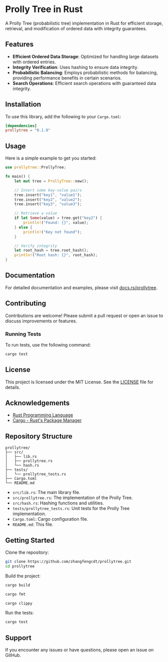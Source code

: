 
# Prolly Tree in Rust

A Prolly Tree (probabilistic tree) implementation in Rust for efficient storage, retrieval, and modification of ordered data with integrity guarantees.

## Features

- **Efficient Ordered Data Storage**: Optimized for handling large datasets with ordered entries.
- **Integrity Verification**: Uses hashing to ensure data integrity.
- **Probabilistic Balancing**: Employs probabilistic methods for balancing, providing performance benefits in certain scenarios.
- **Search Operations**: Efficient search operations with guaranteed data integrity.

## Installation

To use this library, add the following to your `Cargo.toml`:

```toml
[dependencies]
prollytree = "0.1.0"
```

## Usage

Here is a simple example to get you started:

```rust
use prollytree::ProllyTree;

fn main() {
    let mut tree = ProllyTree::new();

    // Insert some key-value pairs
    tree.insert("key1", "value1");
    tree.insert("key2", "value2");
    tree.insert("key3", "value3");

    // Retrieve a value
    if let Some(value) = tree.get("key2") {
        println!("Found: {}", value);
    } else {
        println!("Key not found");
    }

    // Verify integrity
    let root_hash = tree.root_hash();
    println!("Root hash: {}", root_hash);
}
```

## Documentation

For detailed documentation and examples, please visit [docs.rs/prollytree](https://docs.rs/prollytree).

## Contributing

Contributions are welcome! Please submit a pull request or open an issue to discuss improvements or features.

### Running Tests

To run tests, use the following command:

```sh
cargo test
```

## License

This project is licensed under the MIT License. See the [LICENSE](LICENSE) file for details.

## Acknowledgements

- [Rust Programming Language](https://www.rust-lang.org/)
- [Cargo - Rust's Package Manager](https://doc.rust-lang.org/cargo/)

## Repository Structure

```
prollytree/
├── src/
│   ├── lib.rs
│   ├── prollytree.rs
│   └── hash.rs
├── tests/
│   └── prollytree_tests.rs
├── Cargo.toml
└── README.md
```

- `src/lib.rs`: The main library file.
- `src/prollytree.rs`: The implementation of the Prolly Tree.
- `src/hash.rs`: Hashing functions and utilities.
- `tests/prollytree_tests.rs`: Unit tests for the Prolly Tree implementation.
- `Cargo.toml`: Cargo configuration file.
- `README.md`: This file.

## Getting Started

Clone the repository:

```sh
git clone https://github.com/zhangfengcdt/prollytree.git
cd prollytree
```

Build the project:

```sh
cargo build

cargo fmt

cargo clippy
```

Run the tests:

```sh
cargo test
```

## Support

If you encounter any issues or have questions, please open an issue on GitHub.
